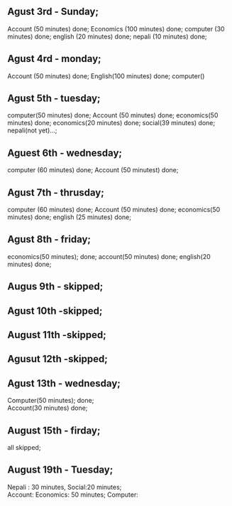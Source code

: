 ## Agust 3rd - Sunday; 

Account (50 minutes) done; 
Economics (100 minutes) done;
computer (30 minutes) done;
english (20 minutes) done;
nepali (10 minutes) done;


## Agust 4rd - monday; 
Account (50 minutes) done; 
English(100 minutes) done; 
computer()

## Agust 5th - tuesday; 
computer(50 minutes) done; 
Account (50 minutes) done; 
economics(50 minutes) done; 
economics(20 minutes) done; 
social(39 minutes) done;
nepali(not yet)...; 

## Aguest 6th - wednesday; 
computer (60 minutes) done; 
Account (50 minutest) done; 

## Agust 7th - thrusday; 
computer (60 minutes) done; 
Account (50 minutes) done; 
economics(50 minutes) done; 
english (25 minutes) done; 

## Agust 8th - friday; 
economics(50 minutes); done; 
account(50 minutes) done; 
english(20 minutes) done; 

## Augus 9th - skipped;
## Agust 10th -skipped;
## August 11th -skipped;
## Agusut 12th -skipped;

## Agust 13th - wednesday;
Computer(50 minutes); done;  
Account(30 minutes) done;

## August 15th - firday; 
all skipped; 

## August 19th - Tuesday; 
Nepali : 30 minutes, Social:20 minutes;  
Account: 
Economics: 50 minutes; 
Computer:
